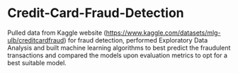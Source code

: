 # Credit-Card-Fraud-Detection

Pulled data from Kaggle website (https://www.kaggle.com/datasets/mlg-ulb/creditcardfraud) for fraud detection, performed Exploratory Data Analysis and built machine learning algorithms to best predict the fraudulent transactions and compared the models upon evaluation metrics to opt for a best suitable model.
